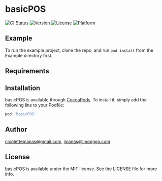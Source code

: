 # basicPOS

[![CI Status](https://img.shields.io/travis/nicolettemanas@gmail.com/basicPOS.svg?style=flat)](https://travis-ci.org/nicolettemanas@gmail.com/basicPOS)
[![Version](https://img.shields.io/cocoapods/v/basicPOS.svg?style=flat)](https://cocoapods.org/pods/basicPOS)
[![License](https://img.shields.io/cocoapods/l/basicPOS.svg?style=flat)](https://cocoapods.org/pods/basicPOS)
[![Platform](https://img.shields.io/cocoapods/p/basicPOS.svg?style=flat)](https://cocoapods.org/pods/basicPOS)

## Example

To run the example project, clone the repo, and run `pod install` from the Example directory first.

## Requirements

## Installation

basicPOS is available through [CocoaPods](https://cocoapods.org). To install
it, simply add the following line to your Podfile:

```ruby
pod 'basicPOS'
```

## Author

nicolettemanas@gmail.com, jmanas@imonggo.com

## License

basicPOS is available under the MIT license. See the LICENSE file for more info.
